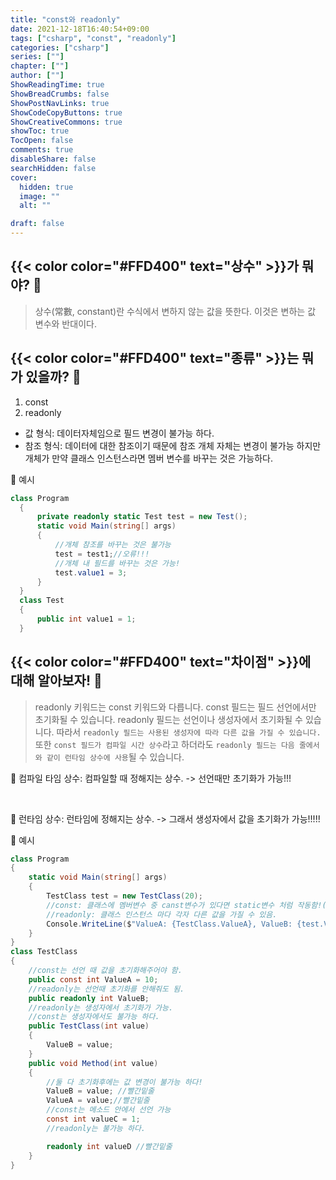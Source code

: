```yaml
---
title: "const와 readonly"
date: 2021-12-18T16:40:54+09:00
tags: ["csharp", "const", "readonly"]
categories: ["csharp"]
series: [""]
chapter: [""]
author: [""]
ShowReadingTime: true
ShowBreadCrumbs: false
ShowPostNavLinks: true
ShowCodeCopyButtons: true
ShowCreativeCommons: true
showToc: true
TocOpen: false
comments: true
disableShare: false
searchHidden: false
cover:
  hidden: true
  image: ""
  alt: ""

draft: false
---
```

## {{< color color="#FFD400" text="상수" >}}가 뭐야? 🧐
> 상수(常數, constant)란 수식에서 변하지 않는 값을 뜻한다. 이것은 변하는 값 변수와 반대이다.

## {{< color color="#FFD400" text="종류" >}}는 뭐가 있을까? 🧐
1. const 
2. readonly

- 값 형식: 데이터자체임으로 필드 변경이 불가능 하다.
- 참조 형식: 데이터에 대한 참조이기 때문에 참조 개체 자체는 변경이 불가능 하지만 개체가 만약 클래스 인스턴스라면 멤버 변수를 바꾸는 것은 가능하다.

💚 예시
```csharp
class Program
  {
      private readonly static Test test = new Test();
      static void Main(string[] args)
      {
          //개체 참조를 바꾸는 것은 불가능
          test = test1;//오류!!!
          //개체 내 필드를 바꾸는 것은 가능!
          test.value1 = 3;
      }
  }
  class Test
  {
      public int value1 = 1;
  }
```

## {{< color color="#FFD400" text="차이점" >}}에 대해 알아보자! 🧐
> readonly 키워드는 const 키워드와 다릅니다. const 필드는 필드 선언에서만 초기화될 수 있습니다. readonly 필드는 선언이나 생성자에서 초기화될 수 있습니다. 따라서 `readonly 필드는 사용된 생성자에 따라 다른 값을 가질 수 있습니다.` 또한 `const 필드가 컴파일 시간 상수`라고 하더라도 `readonly 필드는 다음 줄에서와 같이 런타임 상수에 사용`될 수 있습니다. 

💛 컴파일 타임 상수: 컴파일할 때 정해지는 상수. -> 선언때만 초기화가 가능!!!

<br>

💛 런타임 상수: 런타임에 정해지는 상수. -> 그래서 생성자에서 값을 초기화가 가능!!!!!

💚 예시
```csharp
class Program
{
    static void Main(string[] args)
    {
        TestClass test = new TestClass(20);
        //const: 클래스에 멤버변수 중 canst변수가 있다면 static변수 처럼 작동함!(단 하나!)
        //readonly: 클래스 인스턴스 마다 각자 다른 값을 가질 수 있음.
        Console.WriteLine($"ValueA: {TestClass.ValueA}, ValueB: {test.ValueB}");
    }
}
class TestClass
{
    //const는 선언 때 값을 초기화해주어야 함.
    public const int ValueA = 10;
    //readonly는 선언때 초기화를 안해줘도 됨.
    public readonly int ValueB;
    //readonly는 생성자에서 초기화가 가능.
    //const는 생성자에서도 불가능 하다.
    public TestClass(int value)
    {
        ValueB = value;
    }
    public void Method(int value)
    {
        //둘 다 초기화후에는 값 변경이 불가능 하다!
        ValueB = value; //빨간밑줄
        ValueA = value;//빨간밑줄
        //const는 메소드 안에서 선언 가능
        const int valueC = 1;
        //readonly는 불가능 하다.

        readonly int valueD //빨간밑줄
    }
}
```